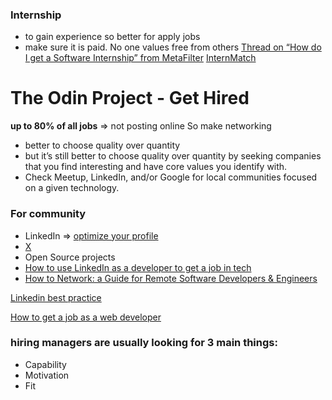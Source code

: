 ### Internship

- to gain experience so better for apply jobs
- make sure it is paid. No one values free from others
  [Thread on “How do I get a Software Internship” from MetaFilter](https://www.wayup.com/s/internships/it/)
  [InternMatch](https://ask.metafilter.com/226621/How-do-I-get-a-software-internship)

# The Odin Project - Get Hired

**up to 80% of all jobs** => not posting online
So make networking

- better to choose quality over quantity
- but it’s still better to choose quality over quantity by seeking companies that you find interesting and have core values you identify with.
- Check Meetup, LinkedIn, and/or Google for local communities focused on a given technology.

### For community

- LinkedIn => [optimize your profile](https://www.samanthaming.com/blog/tips-to-optimize-your-linkedin-profile-for-developers/)
- [X](https://x.com)
- Open Source projects
- [How to use LinkedIn as a developer to get a job in tech](https://www.youtube.com/watch?v=SG5Sb5WTV_g)
- [How to Network: a Guide for Remote Software Developers & Engineers](https://arc.dev/talent-blog/how-to-network-as-remote-developer/)

[Linkedin best practice](https://arc.dev/talent-blog/linkedin-best-practices-for-remote-developers/)

[How to get a job as a web developer](https://web.archive.org/web/20160925155912/http://www.happybearsoftware.com/how-to-get-a-programmer-job.html)

### hiring managers are usually looking for 3 main things:

- Capability
- Motivation
- Fit
